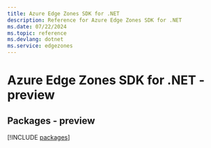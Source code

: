```yaml
---
title: Azure Edge Zones SDK for .NET
description: Reference for Azure Edge Zones SDK for .NET
ms.date: 07/22/2024
ms.topic: reference
ms.devlang: dotnet
ms.service: edgezones
---
```

# Azure Edge Zones SDK for .NET - preview
## Packages - preview
[!INCLUDE [packages](edge-zones-index.md)]